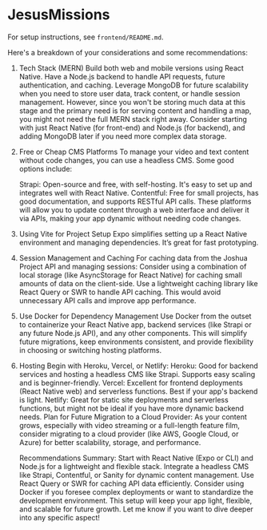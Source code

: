 # JesusMissions
For setup instructions, see `frontend/README.md`.


Here's a breakdown of your considerations and some recommendations:

1. Tech Stack (MERN)
    Build both web and mobile versions using React Native.
    Have a Node.js backend to handle API requests, future authentication, and caching.
    Leverage MongoDB for future scalability when you need to store user data, track content, or handle session management.
    However, since you won't be storing much data at this stage and the primary need is for serving content and handling a map, you might not need the full MERN stack right away. Consider starting with just React Native (for front-end) and Node.js (for backend), and adding MongoDB later if you need more complex data storage.

2. Free or Cheap CMS Platforms
    To manage your video and text content without code changes, you can use a headless CMS. Some good options include:

    Strapi: Open-source and free, with self-hosting. It's easy to set up and integrates well with React Native.
    Contentful: Free for small projects, has good documentation, and supports RESTful API calls.
    These platforms will allow you to update content through a web interface and deliver it via APIs, making your app dynamic without needing code changes.

3. Using Vite for Project Setup
    Expo simplifies setting up a React Native environment and managing dependencies. It’s great for fast prototyping.

4. Session Management and Caching
    For caching data from the Joshua Project API and managing sessions:
        Consider using a combination of local storage (like AsyncStorage for React Native) for caching small amounts of data on the client-side.
        Use a lightweight caching library like React Query or SWR to handle API caching. This would avoid unnecessary API calls and improve app performance.

5. Use Docker for Dependency Management
    Use Docker from the outset to containerize your React Native app, backend services (like Strapi or any future Node.js API), and any other components.
    This will simplify future migrations, keep environments consistent, and provide flexibility in choosing or switching hosting platforms.

6. Hosting
    Begin with Heroku, Vercel, or Netlify:
        Heroku: Good for backend services and hosting a headless CMS like Strapi. Supports easy scaling and is beginner-friendly.
        Vercel: Excellent for frontend deployments (React Native web) and serverless functions. Best if your app's backend is light.
        Netlify: Great for static site deployments and serverless functions, but might not be ideal if you have more dynamic backend needs.
    Plan for Future Migration to a Cloud Provider:
        As your content grows, especially with video streaming or a full-length feature film, consider migrating to a cloud provider (like AWS, Google Cloud, or Azure) for better scalability, storage, and performance.

    Recommendations Summary:
    Start with React Native (Expo or CLI) and Node.js for a lightweight and flexible stack.
    Integrate a headless CMS like Strapi, Contentful, or Sanity for dynamic content management.
    Use React Query or SWR for caching API data efficiently.
    Consider using Docker if you foresee complex deployments or want to standardize the development environment.
    This setup will keep your app light, flexible, and scalable for future growth. Let me know if you want to dive deeper into any specific aspect!
